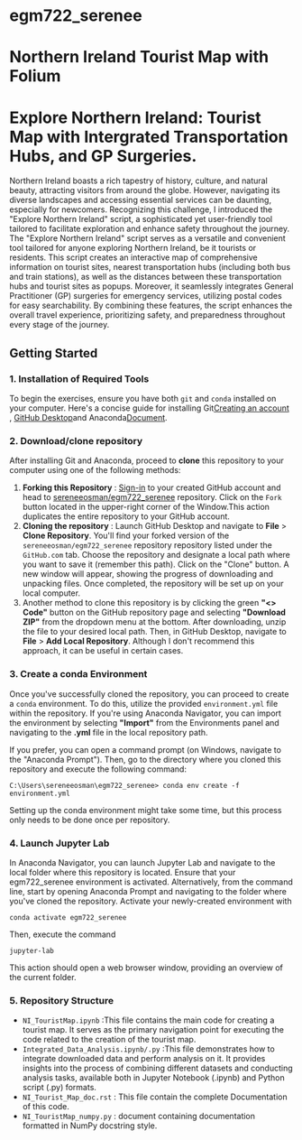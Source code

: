 # egm722_serenee
# Northern Ireland Tourist Map with Folium
# Explore Northern Ireland: Tourist Map with Intergrated Transportation Hubs, and GP Surgeries.
Northern Ireland boasts a rich tapestry of history, culture, and natural beauty, attracting visitors from around the globe. However, navigating its diverse landscapes and accessing essential services can be daunting, especially for newcomers. Recognizing this challenge, I introduced the "Explore Northern Ireland" script, a sophisticated yet user-friendly tool tailored to facilitate exploration and enhance safety throughout the journey.
The "Explore Northern Ireland" script serves as a versatile and convenient tool tailored for anyone exploring Northern Ireland, be it tourists or residents. This script creates an interactive map of comprehensive information on tourist sites, nearest transportation hubs (including both bus and train stations), as well as the distances between these transportation hubs and tourist sites as popups. Moreover, it seamlessly integrates General Practitioner (GP) surgeries for emergency services, utilizing postal codes for easy searchability. By combining these features, the script enhances the overall travel experience, prioritizing safety, and preparedness throughout every stage of the journey.


## Getting Started

### 1. Installation of Required Tools
To begin the exercises, ensure you have both `git` and `conda` installed on your computer. Here's a concise guide for installing Git[Creating an account](https://docs.github.com/en/get-started/start-your-journey/creating-an-account-on-github) , [GitHub Desktop](https://docs.github.com/en/desktop/installing-and-authenticating-to-github-desktop/setting-up-github-desktop)and Anaconda[Document](https://docs.anaconda.com/free/anaconda/install/windows/).

### 2. Download/clone repository

After installing Git and Anaconda, proceed to __clone__ this repository to your computer using one of the following methods:
1. __Forking this Repository__ : [Sign-in](https://github.com/login) to your created GitHub account and head to [sereneeosman/egm722_serenee](https://github.com/sereneeosman/egm722_serenee) repository. Click on the `Fork` button located in the upper-right corner of the Window.This action duplicates the entire repository to your GitHub account.
2. __Cloning the repository__ : Launch GitHub Desktop and navigate to __File__ > __Clone Repository__. You'll find your forked version of the `sereneeosman/egm722_serenee` repository repository listed under the `GitHub.com` tab. Choose the repository and designate a local path where you want to save it (remember this path). Click on the "Clone" button. A new window will appear, showing the progress of downloading and unpacking files. Once completed, the repository will be set up on your local computer.
3. Another method to clone this repository is by clicking the green __"<> Code"__ button on the GitHub repository page and selecting __"Download ZIP"__ from the dropdown menu at the bottom. After downloading, unzip the file to your desired local path. Then, in GitHub Desktop, navigate to __File__ > __Add Local Repository__. Although I don't recommend this approach, it can be useful in certain cases.

### 3. Create a conda Environment
Once you've successfully cloned the repository, you can proceed to create a `conda` environment. To do this, utilize the provided `environment.yml` file within the repository. If you're using Anaconda Navigator, you can import the environment by selecting __"Import"__ from the Environments panel and navigating to the __.yml__ file in the local repository path.

If you prefer, you can open a command prompt (on Windows, navigate to the "Anaconda Prompt"). Then, go to the directory where you cloned this repository and execute the following command:
```
C:\Users\sereneeosman\egm722_serenee> conda env create -f environment.yml
```
Setting up the conda environment might take some time, but this process only needs to be done once per repository.

### 4. Launch Jupyter Lab
In Anaconda Navigator, you can launch Jupyter Lab and navigate to the local folder where this repository is located. Ensure that your egm722_serenee environment is activated.
Alternatively, from the command line, start by opening Anaconda Prompt and navigating to the folder where you've cloned the repository. Activate your newly-created environment with 

``` 
conda activate egm722_serenee
```
Then, execute the command 
```
jupyter-lab
``` 
This action should open a web browser window, providing an overview of the current folder.

### 5. Repository Structure


* ``NI_TouristMap.ipynb`` :This file contains the main code for creating a tourist map. It serves as the primary navigation point for executing the code related to the creation of the tourist map.
* ``Integrated_Data_Analysis.ipynb/.py`` :This file demonstrates how to integrate downloaded data and perform analysis on it. It provides insights into the process of combining different datasets and conducting analysis tasks, available both in Jupyter Notebook (.ipynb) and Python script (.py) formats.
* ``NI_Tourist_Map_doc.rst`` :  This file contain the complete Documentation of this code.
* ``NI_TouristMap_numpy.py`` : document containing documentation formatted in NumPy docstring style.

















